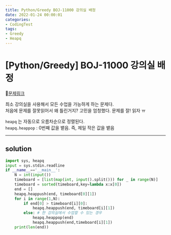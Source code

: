 ```yaml
---
title: Python/Greedy BOJ-11000 강의실 배정
date: 2022-01-24 00:00:01
categories:
- CodingTest
tags:
- Greedy
- Heapq
---
```


# [Python/Greedy] BOJ-11000 강의실 배정

📌[문제링크 ](https://www.acmicpc.net/problem/11000)

최소 강의실을 사용해서 모든 수업을 가능하게 하는 문제다.<br>처음에 문제를 잘못읽어서 왜 틀린거지? 고민을 엄청했다. 문제를 잘! 읽자 ㅠ

`heapq` 는 자동으로 오름차순으로 정렬된다.<Br>`heapq.heappop` : 0번째 값을 뱉음. 즉, 제일 작은 값을 뱉음

---

## solution
```python
import sys, heapq
input = sys.stdin.readline
if __name__=='__main__':
    N = int(input())
    timeboard = [list(map(int, input().split())) for _ in range(N)]
    timeboard = sorted(timeboard,key=lambda x:x[0])
    end = [] 
    heapq.heappush(end, timeboard[0][1])
    for i in range(1,N):
        if end[0] > timeboard[i][0]:
            heapq.heappush(end, timeboard[i][1])
        else: # 한 강의실에서 수업할 수 있는 경우
            heapq.heappop(end) 
            heapq.heappush(end,timeboard[i][1])
    print(len(end))

```
